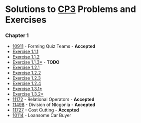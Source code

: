 # Solutions to [CP3](https://cpbook.net/) Problems and Exercises

### Chapter 1
- [10911](https://github.com/kantuni/UVa/tree/master/10911) - Forming Quiz Teams - **Accepted**
- [Exercise 1.1.1](https://github.com/kantuni/CP3/tree/master/Chapter%201/Exercise%201.1.1)
- [Exercise 1.1.2](https://github.com/kantuni/CP3/blob/master/Chapter%201/Exercise%201.1.2)
- [Exercise 1.1.3*](https://github.com/kantuni/CP3/blob/master/Chapter%201/Exercise%201.1.3) - **TODO**
- [Exercise 1.2.1](https://github.com/kantuni/CP3/blob/master/Chapter%201/Exercise%201.2.1)
- [Exercise 1.2.2](https://github.com/kantuni/CP3/blob/master/Chapter%201/Exercise%201.2.2)
- [Exercise 1.2.3](https://github.com/kantuni/CP3/blob/master/Chapter%201/Exercise%201.2.3)
- [Exercise 1.2.4](https://github.com/kantuni/CP3/blob/master/Chapter%201/Exercise%201.2.4)
- [Exercise 1.3.1*](https://github.com/kantuni/CP3/tree/master/Chapter%201/Exercise%201.3.1)
- [Exercise 1.3.2*](https://github.com/kantuni/CP3/tree/master/Chapter%201/Exercise%201.3.2)
- [11172](https://github.com/kantuni/UVa/tree/master/11172) - Relational Operators - **Accepted**
- [11498](https://github.com/kantuni/UVa/tree/master/11498) - Division of Nlogonia - **Accepted**
- [11727](https://github.com/kantuni/UVa/tree/master/11727) - Cost Cutting - **Accepted**
- [10114](https://github.com/kantuni/UVa/tree/master/10114) - Loansome Car Buyer
